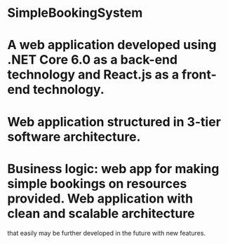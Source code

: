 # SimpleBookingSystem
# A web application developed using .NET Core 6.0 as a back-end technology and React.js as a front-end technology.
# Web application structured in 3-tier software architecture. 
# Business logic: web app for making simple bookings on resources provided. Web application with clean and scalable architecture
that easily may be further developed in the future with new features.
